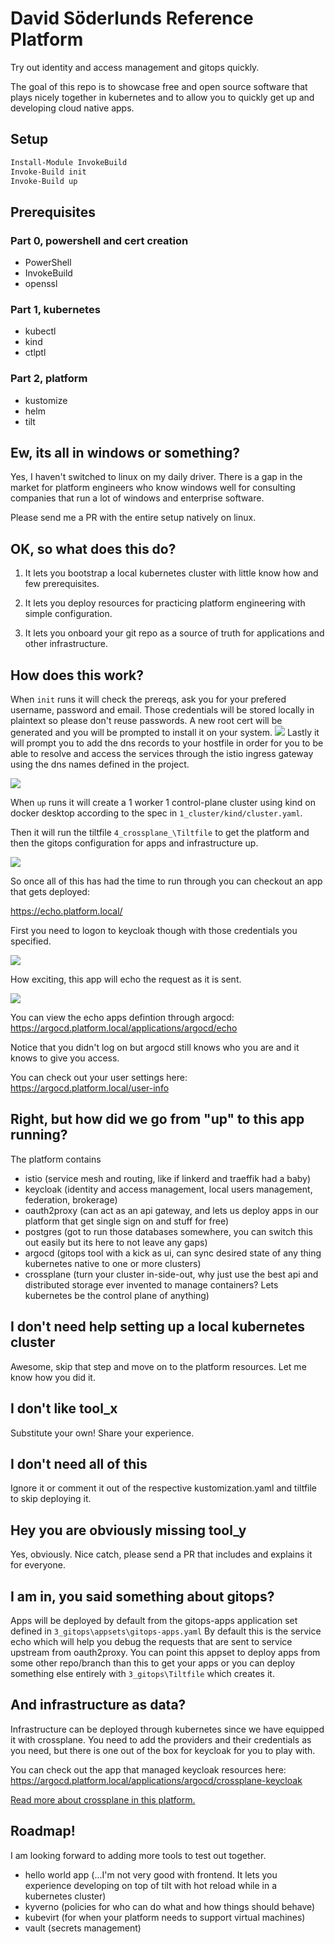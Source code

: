 # David Söderlunds Reference Platform

Try out identity and access management and gitops quickly.

The goal of this repo is to showcase free and open source software that plays nicely together in kubernetes and to allow you to quickly get up and developing cloud native apps.

## Setup

``` PowerShell
Install-Module InvokeBuild
Invoke-Build init
Invoke-Build up
```

## Prerequisites

### Part 0, powershell and cert creation

- PowerShell
- InvokeBuild
- openssl

### Part 1, kubernetes

- kubectl
- kind
- ctlptl

### Part 2, platform

- kustomize
- helm
- tilt

## Ew, its all in windows or something?

Yes, I haven't switched to linux on my daily driver. There is a gap in the market for platform engineers who know windows well for consulting companies that run a lot of windows and enterprise software.

Please send me a PR with the entire setup natively on linux.

## OK, so what does this do?

1. It lets you bootstrap a local kubernetes cluster with little know how and few prerequisites.

2. It lets you deploy resources for practicing platform engineering with simple configuration.

3. It lets you onboard your git repo as a source of truth for applications and other infrastructure.

## How does this work?

When `init` runs it will check the prereqs, ask you for your prefered username, password and email. Those credentials will be stored locally in plaintext so please don't reuse passwords.
A new root cert will be generated and you will be prompted to install it on your system.
![](./docs/assets/2024-03-23-18-54-30.png)
Lastly it will prompt you to add the dns records to your hostfile in order for you to be able to resolve and access the services through the istio ingress gateway using the dns names defined in the project.

![](./docs/assets/2024-03-23-18-59-39.png)


When `up` runs it will create a 1 worker 1 control-plane cluster using kind on docker desktop according to the spec in `1_cluster/kind/cluster.yaml`.

Then it will run the tiltfile `4_crossplane_\Tiltfile` to get the platform and then the gitops configuration for apps and infrastructure up.

![](./docs/assets/2024-03-23-18-58-03.png)

So once all of this has had the time to run through you can checkout an app that gets deployed:

https://echo.platform.local/

First you need to logon to keycloak though with those credentials you specified.

![](./docs/assets/2024-03-23-19-09-35.png)

How exciting, this app will echo the request as it is sent.

![](./docs/assets/2024-03-23-19-10-12.png)

You can view the echo apps defintion through argocd: https://argocd.platform.local/applications/argocd/echo

Notice that you didn't log on but argocd still knows who you are and it knows to give you access.

You can check out your user settings here: https://argocd.platform.local/user-info

## Right, but how did we go from "up" to this app running?

The platform contains

- istio (service mesh and routing, like if linkerd and traeffik had a baby)
- keycloak (identity and access management, local users management, federation, brokerage)
- oauth2proxy (can act as an api gateway, and lets us deploy apps in our platform that get single sign on and stuff for free)
- postgres (got to run those databases somewhere, you can switch this out easily but its here to not leave any gaps)
- argocd (gitops tool with a kick as ui, can sync desired state of any thing kubernetes native to one or more clusters)
- crossplane (turn your cluster in-side-out, why just use the best api and distributed storage ever invented to manage containers? Lets kubernetes be the control plane of anything)

## I don't need help setting up a local kubernetes cluster

Awesome, skip that step and move on to the platform resources. Let me know how you did it.

## I don't like tool_x

Substitute your own! Share your experience.

## I don't need all of this

Ignore it or comment it out of the respective kustomization.yaml and tiltfile to skip deploying it.

## Hey you are obviously missing tool_y

Yes, obviously. Nice catch, please send a PR that includes and explains it for everyone.

## I am in, you said something about gitops?

Apps will be deployed by default from the gitops-apps application set defined in `3_gitops\appsets\gitops-apps.yaml`
By default this is the service echo which will help you debug the requests that are sent to service upstream from oauth2proxy.
You can point this appset to deploy apps from some other repo/branch than this to get your apps or you can deploy something else entirely with `3_gitops\Tiltfile` which creates it.

## And infrastructure as data?

Infrastructure can be deployed through kubernetes since we have equipped it with crossplane. You need to add the providers and their credentials as you need, but there is one out of the box for keycloak for you to play with.

You can check out the app that managed keycloak resources here: https://argocd.platform.local/applications/argocd/crossplane-keycloak

[Read more about crossplane in this platform.](crossplane.md)


## Roadmap!

I am looking forward to adding more tools to test out together.

- hello world app (...I'm not very good with frontend. It lets you experience developing on top of tilt with hot reload while in a kubernetes cluster)
- kyverno (policies for who can do what and how things should behave)
- kubevirt (for when your platform needs to support virtual machines)
- vault (secrets management)
